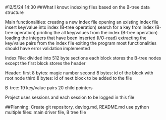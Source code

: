 #12/5/24 14:30
##What I know:
indexing files based on the B-tree data structure

Main functionalities:
creating a new index file
opening an existing index file
insert key/value into index (B-tree operation)
search for a key from index (B-tree operation)
printing the all key/values from the index (B-tree operation)
loading the integers that have been inserted (I/O-read)
extracting the key/value pairs from the index file
exiting the program
most functionalities should have error validation implemented

Index File: 
divided into 512 byte sections
each block stores the B-tree nodes except the first block stores the header

Header:
first 8 bytes: magic number
second 8 bytes: id of the block with root node
third 8 bytes: id of next block to be added to the file

B-tree:
19 key/value pairs
20 child pointers

Project uses sessions and each session to be logged in this file

##Planning:
Create git repository, devlog.md, README.md
use python
multiple files: main driver file, B tree file
